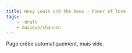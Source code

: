 ```yaml
---
title: Huey Lewis and the News - Power of love
tags:
    - -draft
    - musique/chanson
---
```


Page créée automatiquement, mais vide.
